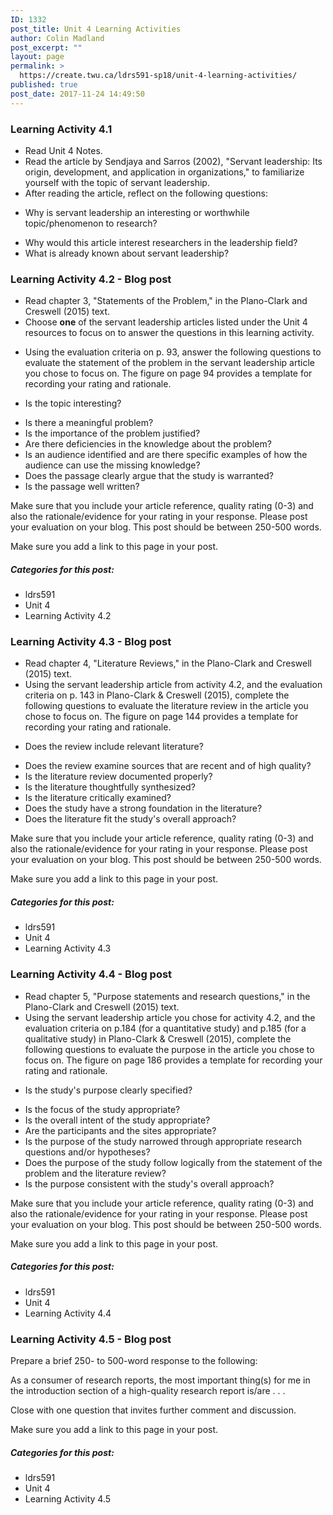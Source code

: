 ```yaml
---
ID: 1332
post_title: Unit 4 Learning Activities
author: Colin Madland
post_excerpt: ""
layout: page
permalink: >
  https://create.twu.ca/ldrs591-sp18/unit-4-learning-activities/
published: true
post_date: 2017-11-24 14:49:50
---
```

<h3>Learning Activity 4.1</h3>

<ul>
<li>Read Unit 4 Notes.</li>
<li>Read the article by Sendjaya and Sarros (2002), "Servant leadership: Its origin, development, and application in organizations," to familiarize yourself with the topic of servant leadership.</li>
<li>After reading the article, reflect on the following questions:</p></li>
<li><p>Why is servant leadership an interesting or worthwhile topic/phenomenon to research?</p></li>
<li>Why would this article interest researchers in the leadership field?</li>
<li>What is already known about servant leadership?</li>
</ul>

<h3>Learning Activity 4.2 - Blog post</h3>

<ul>
<li>Read chapter 3, "Statements of the Problem," in the Plano-Clark and Creswell (2015) text.</li>
<li>Choose <strong>one</strong> of the servant leadership articles listed under the Unit 4 resources to focus on to answer the questions in this learning activity.</li>
<li><p>Using the evaluation criteria on p. 93, answer the following questions to evaluate the statement of the problem in the servant leadership article you chose to focus on. The figure on page 94 provides a template for recording your rating and rationale.</p></li>
<li><p>Is the topic interesting?</p></li>
<li>Is there a meaningful problem?</li>
<li>Is the importance of the problem justified?</li>
<li>Are there deficiencies in the knowledge about the problem?</li>
<li>Is an audience identified and are there specific examples of how the audience can use the missing knowledge?</li>
<li>Does the passage clearly argue that the study is warranted?</li>
<li>Is the passage well written?</li>
</ul>

<p>Make sure that you include your article reference, quality rating (0-3) and also the rationale/evidence for your rating in your response. Please post your evaluation on your blog. This post should be between 250-500 words.

Make sure you add a link to this page in your post.

<h5>Categories for this post:</h5>

<ul>
<li>ldrs591</li>
<li>Unit 4</li>
<li>Learning Activity 4.2</li>
</ul>

<h3>Learning Activity 4.3 - Blog post</h3>

<ul>
<li>Read chapter 4, "Literature Reviews," in the Plano-Clark and Creswell (2015) text.</li>
<li>Using the servant leadership article from activity 4.2, and the evaluation criteria on p. 143 in Plano-Clark &amp; Creswell (2015), complete the following questions to evaluate the literature review in the article you chose to focus on. The figure on page 144 provides a template for recording your rating and rationale.</p></li>
<li><p>Does the review include relevant literature?</p></li>
<li>Does the review examine sources that are recent and of high quality?</li>
<li>Is the literature review documented properly?</li>
<li>Is the literature thoughtfully synthesized?</li>
<li>Is the literature critically examined?</li>
<li>Does the study have a strong foundation in the literature?</li>
<li>Does the literature fit the study's overall approach?</li>
</ul>

<p>Make sure that you include your article reference, quality rating (0-3) and also the rationale/evidence for your rating in your response. Please post your evaluation on your blog. This post should be between 250-500 words.

Make sure you add a link to this page in your post.

<h5>Categories for this post:</h5>

<ul>
<li>ldrs591</li>
<li>Unit 4</li>
<li>Learning Activity 4.3</li>
</ul>

<h3>Learning Activity 4.4 - Blog post</h3>

<ul>
<li>Read chapter 5, "Purpose statements and research questions," in the Plano-Clark and Creswell (2015) text.</li>
<li>Using the servant leadership article you chose for activity 4.2, and the evaluation criteria on p.184 (for a quantitative study) and p.185 (for a qualitative study) in Plano-Clark &amp; Creswell (2015), complete the following questions to evaluate the purpose in the article you chose to focus on. The figure on page 186 provides a template for recording your rating and rationale.</p></li>
<li><p>Is the study's purpose clearly specified?</p></li>
<li>Is the focus of the study appropriate?</li>
<li>Is the overall intent of the study appropriate?</li>
<li>Are the participants and the sites appropriate?</li>
<li>Is the purpose of the study narrowed through appropriate research questions and/or hypotheses?</li>
<li>Does the purpose of the study follow logically from the statement of the problem and the literature review?</li>
<li>Is the purpose consistent with the study's overall approach?</li>
</ul>

<p>Make sure that you include your article reference, quality rating (0-3) and also the rationale/evidence for your rating in your response. Please post your evaluation on your blog. This post should be between 250-500 words.

Make sure you add a link to this page in your post.

<h5>Categories for this post:</h5>

<ul>
<li>ldrs591</li>
<li>Unit 4</li>
<li>Learning Activity 4.4</li>
</ul>

<h3>Learning Activity 4.5 - Blog post</h3>

Prepare a brief 250- to 500-word response to the following:

As a consumer of research reports, the most important thing(s) for me in the introduction section of a high-quality research report is/are . . .

Close with one question that invites further comment and discussion.

Make sure you add a link to this page in your post.

<h5>Categories for this post:</h5>

<ul>
<li>ldrs591</li>
<li>Unit 4</li>
<li>Learning Activity 4.5</li>
</ul>